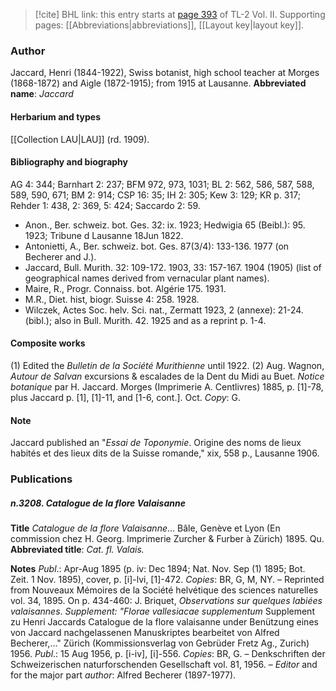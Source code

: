 > [!cite] BHL link: this entry starts at [page 393](https://www.biodiversitylibrary.org/page/33068635) of TL-2 Vol. II.
> Supporting pages: [[Abbreviations|abbreviations]], [[Layout key|layout key]].

### Author

Jaccard, Henri (1844-1922), Swiss botanist, high school teacher at Morges (1868-1872) and Aigle (1872-1915); from 1915 at Lausanne. 
**Abbreviated name**: *Jaccard*

#### Herbarium and types

[[Collection LAU|LAU]] (rd. 1909).

#### Bibliography and biography

AG 4: 344; Barnhart 2: 237; BFM 972, 973, 1031; BL 2: 562, 586, 587, 588, 589, 590, 671; BM 2: 914; CSP 16: 35; IH 2: 305; Kew 3: 129; KR p. 317; Rehder 1: 438, 2: 369, 5: 424; Saccardo 2: 59.
- Anon., Ber. schweiz. bot. Ges. 32: ix. 1923; Hedwigia 65 (Beibl.): 95. 1923; Tribune d Lausanne 18Jun 1822.
- Antonietti, A., Ber. schweiz. bot. Ges. 87(3/4): 133-136. 1977 (on Becherer and J.).
- Jaccard, Bull. Murith. 32: 109-172. 1903, 33: 157-167. 1904 (1905) (list of geographical names derived from vernacular plant names).
- Maire, R., Progr. Connaiss. bot. Algérie 175. 1931.
- M.R., Diet. hist, biogr. Suisse 4: 258. 1928.
- Wilczek, Actes Soc. helv. Sci. nat., Zermatt 1923, 2 (annexe): 21-24. (bibl.); also in Bull. Murith. 42. 1925 and as a reprint p. 1-4.

#### Composite works

(1) Edited the *Bulletin de la Société Murithienne* until 1922.
(2) Aug. Wagnon, *Autour de Salvan* excursions & escalades de la Dent du Midi au Buet. *Notice botanique* par H. Jaccard. Morges (Imprimerie A. Centlivres) 1885, p. \[1\]-78, plus Jaccard p. \[1\], \[1\]-11, and \[1-6, cont.\]. Oct. *Copy*: G.

#### Note

Jaccard published an "*Essai de Toponymie*. Origine des noms de lieux habités et des lieux dits de la Suisse romande," xix, 558 p., Lausanne 1906.

### Publications

##### n.3208. Catalogue de la flore Valaisanne

**Title**
*Catalogue de la flore Valaisanne*... Bâle, Genève et Lyon (En commission chez H. Georg. Imprimerie Zurcher & Furber à Zürich) 1895. Qu.
**Abbreviated title**: *Cat. fl. Valais.*

**Notes**
*Publ*.: Apr-Aug 1895 (p. iv: Dec 1894; Nat. Nov. Sep (1) 1895; Bot. Zeit. 1 Nov. 1895), cover, p. \[i\]-lvi, \[1\]-472. *Copies*: BR, G, M, NY. – Reprinted from Nouveaux Mémoires de la Société helvétique des sciences naturelles vol. 34, 1895. On p. 434-460: J. Briquet, *Observations sur quelques labiées valaisannes*.
*Supplement: "Florae vallesiacae supplementum* Supplement zu Henri Jaccards Catalogue de la flore valaisanne under Benützung eines von Jaccard nachgelassenen Manuskriptes bearbeitet von Alfred Becherer,..." Zürich (Kommissionsverlag von Gebrüder Fretz Ag., Zurich) 1956. *Publ*.: 15 Aug 1956, p. \[i-iv\], \[i\]-556. *Copies*: BR, G. – Denkschriften der Schweizerischen naturforschenden Gesellschaft vol. 81, 1956. – *Editor* and for the major part *author*: Alfred Becherer (1897-1977).

